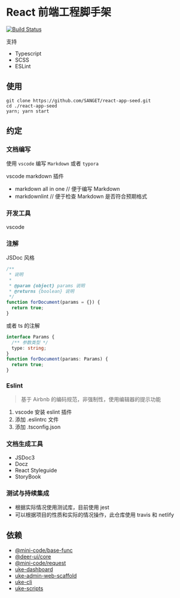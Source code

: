 # React 前端工程脚手架

[![Build Status](https://travis-ci.org/SANGET/react-app-seed.svg?branch=master)](https://travis-ci.org/SANGET/react-app-seed)

支持

- Typescript
- SCSS
- ESLint

## 使用

```shell
git clone https://github.com/SANGET/react-app-seed.git
cd ./react-app-seed
yarn; yarn start
```

## 约定

### 文档编写

使用 `vscode` 编写 `Markdown` 或者 `typora`

vscode markdown 插件

- markdown all in one // 便于编写 Markdown
- markdownlint        // 便于检查 Markdown 是否符合预期格式

### 开发工具

vscode

### 注解

JSDoc 风格

```js
/**
 * 说明
 *
 * @param {object} params 说明
 * @returns {boolean} 说明
 */
function forDocument(params = {}) {
  return true;
}
```

或者 ts 的注解

```ts
interface Params {
  /** 参数类型 */
  type: string;
}
function forDocument(params: Params) {
  return true;
}
```

### Eslint

> 基于 Airbnb 的编码规范，非强制性，使用编辑器的提示功能

1. vscode 安装 eslint 插件
2. 添加 .eslintrc 文件
3. 添加 .tsconfig.json

### 文档生成工具

- JSDoc3
- Docz
- React Styleguide
- StoryBook

### 测试与持续集成

- 根据实际情况使用测试库，目前使用 jest
- 可以根据项目的性质和实际的情况操作，此仓库使用 travis 和 netlify

## 依赖

- [@mini-code/base-func](https://github.com/SANGET/@mini-code/base-func-js.git)
- [@deer-ui/core](https://github.com/ukelli/@deer-ui/core.git)
- [@mini-code/request](https://github.com/SANGET/@mini-code/request.git)
- [uke-dashboard](https://github.com/SANGET/uke-dashboard.git)
- [uke-admin-web-scaffold](https://github.com/SANGET/uke-admin-web-scaffold.git)
- [uke-cli](https://github.com/SANGET/uke-cli.git)
- [uke-scripts](https://github.com/SANGET/uke-scripts.git)
